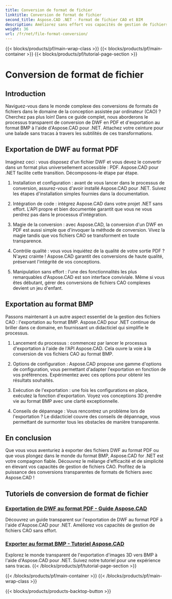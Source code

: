 ```yaml
---
title: Conversion de format de fichier
linktitle: Conversion de format de fichier
second_title: Aspose.CAD .NET - Format de fichier CAO et BIM
description: Améliorez sans effort vos capacités de gestion de fichiers CAO avec Aspose.CAD pour .NET. Découvrez des didacticiels sur l'exportation de DWF au format PDF et l'exportation d'images 3D au format BMP.
weight: 36
url: /fr/net/file-format-conversion/
---
```


{{< blocks/products/pf/main-wrap-class >}}
{{< blocks/products/pf/main-container >}}
{{< blocks/products/pf/tutorial-page-section >}}

# Conversion de format de fichier


## Introduction

Naviguez-vous dans le monde complexe des conversions de formats de fichiers dans le domaine de la conception assistée par ordinateur (CAO) ? Cherchez pas plus loin! Dans ce guide complet, nous aborderons le processus transparent de conversion de DWF en PDF et d'exportation au format BMP à l'aide d'Aspose.CAD pour .NET. Attachez votre ceinture pour une balade sans tracas à travers les subtilités de ces transformations.

## Exportation de DWF au format PDF

Imaginez ceci : vous disposez d'un fichier DWF et vous devez le convertir dans un format plus universellement accessible : PDF. Aspose.CAD pour .NET facilite cette transition. Décomposons-le étape par étape.

1. Installation et configuration : avant de vous lancer dans le processus de conversion, assurez-vous d'avoir installé Aspose.CAD pour .NET. Suivez les étapes d'installation simples fournies dans la documentation.

2. Intégration de code : intégrez Aspose.CAD dans votre projet .NET sans effort. L'API propre et bien documentée garantit que vous ne vous perdrez pas dans le processus d'intégration.

3. Magie de la conversion : avec Aspose.CAD, la conversion d'un DWF en PDF est aussi simple que d'invoquer la méthode de conversion. Vivez la magie tandis que vos fichiers CAO se transforment en toute transparence.

4. Contrôle qualité : vous vous inquiétez de la qualité de votre sortie PDF ? N'ayez crainte ! Aspose.CAD garantit des conversions de haute qualité, préservant l'intégrité de vos conceptions.

5. Manipulation sans effort : l'une des fonctionnalités les plus remarquables d'Aspose.CAD est son interface conviviale. Même si vous êtes débutant, gérer des conversions de fichiers CAO complexes devient un jeu d'enfant.

## Exportation au format BMP

Passons maintenant à un autre aspect essentiel de la gestion des fichiers CAO : l'exportation au format BMP. Aspose.CAD pour .NET continue de briller dans ce domaine, en fournissant un didacticiel qui simplifie le processus.

1. Lancement du processus : commencez par lancer le processus d'exportation à l'aide de l'API Aspose.CAD. Cela ouvre la voie à la conversion de vos fichiers CAO au format BMP.

2. Options de configuration : Aspose.CAD propose une gamme d'options de configuration, vous permettant d'adapter l'exportation en fonction de vos préférences. Expérimentez avec ces options pour obtenir les résultats souhaités.

3. Exécution de l'exportation : une fois les configurations en place, exécutez la fonction d'exportation. Voyez vos conceptions 3D prendre vie au format BMP avec une clarté exceptionnelle.

4. Conseils de dépannage : Vous rencontrez un problème lors de l'exportation ? Le didacticiel couvre des conseils de dépannage, vous permettant de surmonter tous les obstacles de manière transparente.

## En conclusion

Que vous vous aventuriez à exporter des fichiers DWF au format PDF ou que vous plongez dans le monde du format BMP, Aspose.CAD for .NET est votre compagnon fiable. Découvrez le mélange d'efficacité et de simplicité en élevant vos capacités de gestion de fichiers CAO. Profitez de la puissance des conversions transparentes de formats de fichiers avec Aspose.CAD !
## Tutoriels de conversion de format de fichier
### [Exportation de DWF au format PDF - Guide Aspose.CAD](./exporting-dwf-to-pdf/)
Découvrez un guide transparent sur l'exportation de DWF au format PDF à l'aide d'Aspose.CAD pour .NET. Améliorez vos capacités de gestion de fichiers CAO sans effort.
### [Exporter au format BMP - Tutoriel Aspose.CAD](./exporting-to-bmp-format/)
Explorez le monde transparent de l'exportation d'images 3D vers BMP à l'aide d'Aspose.CAD pour .NET. Suivez notre tutoriel pour une expérience sans tracas.
{{< /blocks/products/pf/tutorial-page-section >}}

{{< /blocks/products/pf/main-container >}}
{{< /blocks/products/pf/main-wrap-class >}}

{{< blocks/products/products-backtop-button >}}
